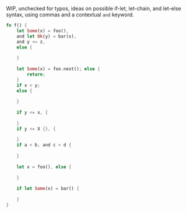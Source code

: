 WIP, unchecked for typos, ideas on possible if-let, let-chain, and let-else syntax, using commas and a contextual `and` keyword.

```rs
fn f() {
    let Some(x) = foo(),
    and let Ok(y) = bar(x),
    and y <= z,
    else {
    
    }
    
    let Some(x) = foo.next(); else {
        return;
    }
    if x < y;
    else {
        
    }
    
    if y <= x, {
        
    }
    if y <= X {}, {
        
    }
    if a < b, and c < d {
        
    }
    
    let x = foo(), else {
        
    }
    
    if let Some(x) = bar() {
        
    }
}
